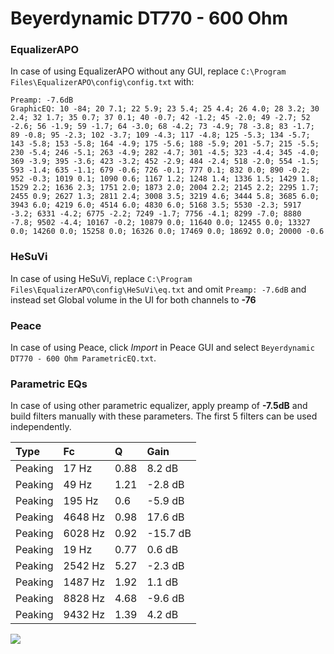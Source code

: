 # Beyerdynamic DT770 - 600 Ohm

### EqualizerAPO
In case of using EqualizerAPO without any GUI, replace `C:\Program Files\EqualizerAPO\config\config.txt`
with:
```
Preamp: -7.6dB
GraphicEQ: 10 -84; 20 7.1; 22 5.9; 23 5.4; 25 4.4; 26 4.0; 28 3.2; 30 2.4; 32 1.7; 35 0.7; 37 0.1; 40 -0.7; 42 -1.2; 45 -2.0; 49 -2.7; 52 -2.6; 56 -1.9; 59 -1.7; 64 -3.0; 68 -4.2; 73 -4.9; 78 -3.8; 83 -1.7; 89 -0.8; 95 -2.3; 102 -3.7; 109 -4.3; 117 -4.8; 125 -5.3; 134 -5.7; 143 -5.8; 153 -5.8; 164 -4.9; 175 -5.6; 188 -5.9; 201 -5.7; 215 -5.5; 230 -5.4; 246 -5.1; 263 -4.9; 282 -4.7; 301 -4.5; 323 -4.4; 345 -4.0; 369 -3.9; 395 -3.6; 423 -3.2; 452 -2.9; 484 -2.4; 518 -2.0; 554 -1.5; 593 -1.4; 635 -1.1; 679 -0.6; 726 -0.1; 777 0.1; 832 0.0; 890 -0.2; 952 -0.3; 1019 0.1; 1090 0.6; 1167 1.2; 1248 1.4; 1336 1.5; 1429 1.8; 1529 2.2; 1636 2.3; 1751 2.0; 1873 2.0; 2004 2.2; 2145 2.2; 2295 1.7; 2455 0.9; 2627 1.3; 2811 2.4; 3008 3.5; 3219 4.6; 3444 5.8; 3685 6.0; 3943 6.0; 4219 6.0; 4514 6.0; 4830 6.0; 5168 3.5; 5530 -2.3; 5917 -3.2; 6331 -4.2; 6775 -2.2; 7249 -1.7; 7756 -4.1; 8299 -7.0; 8880 -7.8; 9502 -4.4; 10167 -0.2; 10879 0.0; 11640 0.0; 12455 0.0; 13327 0.0; 14260 0.0; 15258 0.0; 16326 0.0; 17469 0.0; 18692 0.0; 20000 -0.6
```

### HeSuVi
In case of using HeSuVi, replace `C:\Program Files\EqualizerAPO\config\HeSuVi\eq.txt` and omit `Preamp:
-7.6dB` and instead set Global volume in the UI for both channels to **-76**

### Peace
In case of using Peace, click *Import* in Peace GUI and select `Beyerdynamic DT770 - 600 Ohm ParametricEQ.txt`.

### Parametric EQs
In case of using other parametric equalizer, apply preamp of **-7.5dB** and build filters manually with
these parameters. The first 5 filters can be used independently.

| Type    | Fc      |    Q | Gain     |
|:--------|:--------|:-----|:---------|
| Peaking | 17 Hz   | 0.88 | 8.2 dB   |
| Peaking | 49 Hz   | 1.21 | -2.8 dB  |
| Peaking | 195 Hz  | 0.6  | -5.9 dB  |
| Peaking | 4648 Hz | 0.98 | 17.6 dB  |
| Peaking | 6028 Hz | 0.92 | -15.7 dB |
| Peaking | 19 Hz   | 0.77 | 0.6 dB   |
| Peaking | 2542 Hz | 5.27 | -2.3 dB  |
| Peaking | 1487 Hz | 1.92 | 1.1 dB   |
| Peaking | 8828 Hz | 4.68 | -9.6 dB  |
| Peaking | 9432 Hz | 1.39 | 4.2 dB   |

![](https://raw.githubusercontent.com/jaakkopasanen/AutoEq/master/results/headphonecom/headphonecom/Beyerdynamic%20DT770%20-%20600%20Ohm/Beyerdynamic%20DT770%20-%20600%20Ohm.png)
